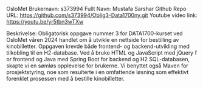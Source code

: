 OsloMet Brukernavn: s373994
Fullt Navn: Mustafa Sarshar
Github Repo URL: https://github.com/s373994/Oblig3-Data1700ny.git
Youtube video link: https://youtu.be/yr5tbn3wTXw

Beskrivelse: Obligatorisk oppgave nummer 3 for DATA1700-kurset 
ved OsloMet våren 2024 handlet om å utvikle en nettside for bestilling 
av kinobilletter. Oppgaven krevde både frontend- og backend-utvikling med 
tilkobling til en H2-database. Ved å bruke HTML og JavaScript med jQuery f
or frontend og Java med Spring Boot for backend og H2 SQL-databasen, skapte vi en sømløs opplevelse 
for brukerne. Vi benyttet også Maven for prosjektstyring,
noe som resulterte i en omfattende løsning som effektivt forenklet prosessen med å bestille kinobilletter.